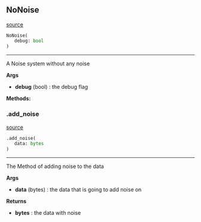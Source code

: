 #


## NoNoise
[source](https://github.com/N0Ball/EDAC/blob/main/modules/noise/methods/none.py/#L3)
```python 
NoNoise(
   debug: bool
)
```


---
A Noise system without any noise


**Args**

* **debug** (bool) : the debug flag



**Methods:**


### .add_noise
[source](https://github.com/N0Ball/EDAC/blob/main/modules/noise/methods/none.py/#L13)
```python
.add_noise(
   data: bytes
)
```

---
The Method of adding noise to the data


**Args**

* **data** (bytes) : the data that is going to add noise on


**Returns**

* **bytes**  : the data with noise

